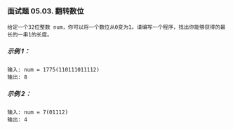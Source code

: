 ### 面试题 05.03. 翻转数位

```text
给定一个32位整数 num，你可以将一个数位从0变为1。请编写一个程序，找出你能够获得的最长的一串1的长度。

```

##### 示例 1：
```text
输入: num = 1775(110111011112)
输出: 8
```

##### 示例 2：
```text
输入: num = 7(01112)
输出: 4
```
